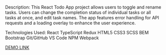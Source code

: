 Description: This React Todo App project allows users to toggle and rename tasks. Users can change the completion status of individual tasks or all tasks at once, and edit task names. The app features error handling for API requests and a loading overlay to enhance the user experience.

Technologies Used:
React
TypeScript 
Redux 
HTML5 
CSS3 
SCSS 
BEM 
Bootstrap
Git/GitHub 
VS Code 
NPM 
Webpack

[DEMO LINK](https://stepanyukvova200.github.io/TODO-Management/)

